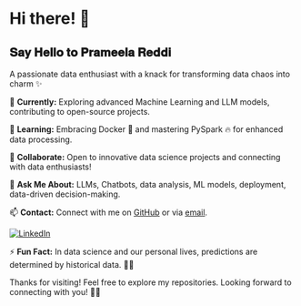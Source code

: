# Hi there! 👋

## 𝐒𝐚𝐲 𝐇𝐞𝐥𝐥𝐨 𝐭𝐨 𝐏𝐫𝐚𝐦𝐞𝐞𝐥𝐚 𝐑𝐞𝐝𝐝𝐢
A passionate data enthusiast with a knack for transforming data chaos into charm ✨

🔭 **Currently:** Exploring advanced Machine Learning and LLM models, contributing to open-source projects.

🌱 **Learning:** Embracing Docker 🐳 and mastering PySpark 🔥 for enhanced data processing.

👯 **Collaborate:** Open to innovative data science projects and connecting with data enthusiasts!

💬 **Ask Me About:** LLMs, Chatbots, data analysis, ML models, deployment, data-driven decision-making.

📫 **Contact:** Connect with me on [GitHub](https://github.com/Prameela1610) or via [email](mailto:prameelareddi1610@gmail.com).

[![LinkedIn](https://img.shields.io/badge/LinkedIn-Connect-blue?style=flat&logo=linkedin)](https://www.linkedin.com/in/prameelareddi/)

⚡ **Fun Fact:** In data science and our personal lives, predictions are determined by historical data. 🧐📆

Thanks for visiting! Feel free to explore my repositories. Looking forward to connecting with you! 🚀✨







